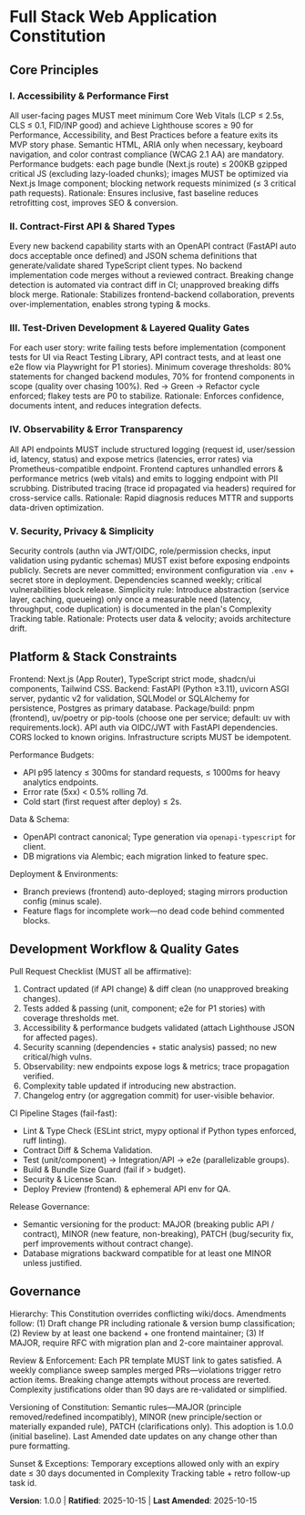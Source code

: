 <!--
Sync Impact Report
Version change: (none prior) → 1.0.0
Modified principles: (initial adoption)
Added sections: Core Principles; Platform & Stack Constraints; Development Workflow & Quality Gates; Governance
Removed sections: none
Templates requiring updates:
	.specify/templates/plan-template.md ✅ updated
	.specify/templates/spec-template.md ✅ updated
	.specify/templates/tasks-template.md ✅ updated
	.specify/templates/agent-file-template.md ⚠ pending (auto-generated content still placeholder driven; no conflicting references)
	.specify/templates/commands/* (directory not found – N/A)
Deferred TODOs: none
-->

# Full Stack Web Application Constitution

## Core Principles

### I. Accessibility & Performance First

All user-facing pages MUST meet minimum Core Web Vitals (LCP ≤ 2.5s, CLS ≤ 0.1, FID/INP good) and achieve Lighthouse scores ≥ 90 for Performance, Accessibility, and Best Practices before a feature exits its MVP story phase. Semantic HTML, ARIA only when necessary, keyboard navigation, and color contrast compliance (WCAG 2.1 AA) are mandatory. Performance budgets: each page bundle (Next.js route) ≤ 200KB gzipped critical JS (excluding lazy-loaded chunks); images MUST be optimized via Next.js Image component; blocking network requests minimized (≤ 3 critical path requests). Rationale: Ensures inclusive, fast baseline reduces retrofitting cost, improves SEO & conversion.

### II. Contract-First API & Shared Types

Every new backend capability starts with an OpenAPI contract (FastAPI auto docs acceptable once defined) and JSON schema definitions that generate/validate shared TypeScript client types. No backend implementation code merges without a reviewed contract. Breaking change detection is automated via contract diff in CI; unapproved breaking diffs block merge. Rationale: Stabilizes frontend-backend collaboration, prevents over-implementation, enables strong typing & mocks.

### III. Test-Driven Development & Layered Quality Gates

For each user story: write failing tests before implementation (component tests for UI via React Testing Library, API contract tests, and at least one e2e flow via Playwright for P1 stories). Minimum coverage thresholds: 80% statements for changed backend modules, 70% for frontend components in scope (quality over chasing 100%). Red → Green → Refactor cycle enforced; flakey tests are P0 to stabilize. Rationale: Enforces confidence, documents intent, and reduces integration defects.

### IV. Observability & Error Transparency

All API endpoints MUST include structured logging (request id, user/session id, latency, status) and expose metrics (latencies, error rates) via Prometheus-compatible endpoint. Frontend captures unhandled errors & performance metrics (web vitals) and emits to logging endpoint with PII scrubbing. Distributed tracing (trace id propagated via headers) required for cross-service calls. Rationale: Rapid diagnosis reduces MTTR and supports data-driven optimization.

### V. Security, Privacy & Simplicity

Security controls (authn via JWT/OIDC, role/permission checks, input validation using pydantic schemas) MUST exist before exposing endpoints publicly. Secrets are never committed; environment configuration via `.env` + secret store in deployment. Dependencies scanned weekly; critical vulnerabilities block release. Simplicity rule: Introduce abstraction (service layer, caching, queueing) only once a measurable need (latency, throughput, code duplication) is documented in the plan's Complexity Tracking table. Rationale: Protects user data & velocity; avoids architecture drift.

## Platform & Stack Constraints

Frontend: Next.js (App Router), TypeScript strict mode, shadcn/ui components, Tailwind CSS.
Backend: FastAPI (Python ≥3.11), uvicorn ASGI server, pydantic v2 for validation, SQLModel or
SQLAlchemy for persistence, Postgres as primary database. Package/build: pnpm (frontend), uv/poetry
or pip-tools (choose one per service; default: uv with requirements.lock). API auth via OIDC/JWT with
FastAPI dependencies. CORS locked to known origins. Infrastructure scripts MUST be idempotent.

Performance Budgets:

- API p95 latency ≤ 300ms for standard requests, ≤ 1000ms for heavy analytics endpoints.
- Error rate (5xx) < 0.5% rolling 7d.
- Cold start (first request after deploy) ≤ 2s.

Data & Schema:

- OpenAPI contract canonical; Type generation via `openapi-typescript` for client.
- DB migrations via Alembic; each migration linked to feature spec.

Deployment & Environments:

- Branch previews (frontend) auto-deployed; staging mirrors production config (minus scale).
- Feature flags for incomplete work—no dead code behind commented blocks.

## Development Workflow & Quality Gates

Pull Request Checklist (MUST all be affirmative):

1. Contract updated (if API change) & diff clean (no unapproved breaking changes).
2. Tests added & passing (unit, component; e2e for P1 stories) with coverage thresholds met.
3. Accessibility & performance budgets validated (attach Lighthouse JSON for affected pages).
4. Security scanning (dependencies + static analysis) passed; no new critical/high vulns.
5. Observability: new endpoints expose logs & metrics; trace propagation verified.
6. Complexity table updated if introducing new abstraction.
7. Changelog entry (or aggregation commit) for user-visible behavior.

CI Pipeline Stages (fail-fast):

- Lint & Type Check (ESLint strict, mypy optional if Python types enforced, ruff linting).
- Contract Diff & Schema Validation.
- Test (unit/component) → Integration/API → e2e (parallelizable groups).
- Build & Bundle Size Guard (fail if > budget).
- Security & License Scan.
- Deploy Preview (frontend) & ephemeral API env for QA.

Release Governance:

- Semantic versioning for the product: MAJOR (breaking public API / contract), MINOR (new feature, non-breaking), PATCH (bug/security fix, perf improvements without contract change).
- Database migrations backward compatible for at least one MINOR unless justified.

## Governance

Hierarchy: This Constitution overrides conflicting wiki/docs. Amendments follow: (1) Draft change
PR including rationale & version bump classification; (2) Review by at least one backend + one
frontend maintainer; (3) If MAJOR, require RFC with migration plan and 2-core maintainer approval.

Review & Enforcement: Each PR template MUST link to gates satisfied. A weekly compliance sweep
samples merged PRs—violations trigger retro action items. Breaking change attempts without process
are reverted. Complexity justifications older than 90 days are re-validated or simplified.

Versioning of Constitution: Semantic rules—MAJOR (principle removed/redefined incompatibly), MINOR
(new principle/section or materially expanded rule), PATCH (clarifications only). This adoption is
1.0.0 (initial baseline). Last Amended date updates on any change other than pure formatting.

Sunset & Exceptions: Temporary exceptions allowed only with an expiry date ≤ 30 days documented in
Complexity Tracking table + retro follow-up task id.

**Version**: 1.0.0 | **Ratified**: 2025-10-15 | **Last Amended**: 2025-10-15
